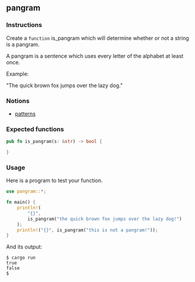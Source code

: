 ## pangram

### Instructions

Create a `function` is_pangram which will determine whether or not a string is a pangram.

A pangram is a sentence which uses every letter of the alphabet at least once.

Example:

"The quick brown fox jumps over the lazy dog."

### Notions

- [patterns](https://doc.rust-lang.org/book/ch18-00-patterns.html)

### Expected functions

```rust
pub fn is_pangram(s: &str) -> bool {

}
```

### Usage

Here is a program to test your function.

```rust
use pangram::*;

fn main() {
    println!(
        "{}",
        is_pangram("the quick brown fox jumps over the lazy dog!")
    );
    println!("{}", is_pangram("this is not a pangram!"));
}
```

And its output:

```console
$ cargo run
true
false
$
```

